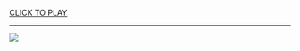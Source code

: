 
<a href="https://premium76.site?title=lions_game&ref=13M">CLICK TO PLAY</a></h3>
<hr>

<a href="https://premium76.site?title=lions_game&ref=13M"><img src="https://clearcache.store/games.png"></a>


